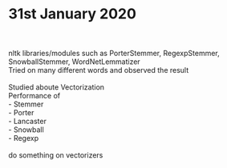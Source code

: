 <h1>31st January 2020</h1>

<br> 
<br> nltk libraries/modules such as PorterStemmer, RegexpStemmer, SnowballStemmer, WordNetLemmatizer
<br> Tried on many different words and observed the result
<br> 
<br> Studied aboute Vectorization
<br>Performance of 
<br>- Stemmer
<br>- Porter
<br>- Lancaster
<br>- Snowball
<br>- Regexp
<br>
<br>do something on vectorizers